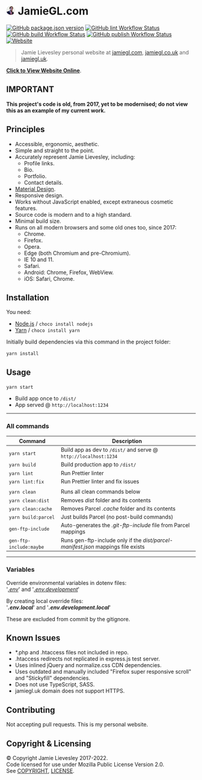 ﻿# ![Logo](src/img/logo_circle_24.png) JamieGL.com

[![GitHub package.json version](https://img.shields.io/github/package-json/v/jamiegluk/jamiegl?color=blue)](https://github.com/jamiegluk/jamiegl/releases)
[![GitHub lint Workflow Status](https://img.shields.io/github/workflow/status/jamiegluk/jamiegl/Lint?label=lint)](https://github.com/jamiegluk/jamiegl/actions?query=workflow%3A%22Lint%22)
[![GitHub build Workflow Status](https://img.shields.io/github/workflow/status/jamiegluk/jamiegl/Build?label=build)](https://github.com/jamiegluk/jamiegl/actions?query=workflow%3A%22Build%22)
[![GitHub publish Workflow Status](https://img.shields.io/github/workflow/status/jamiegluk/jamiegl/Publish?label=publish)](https://github.com/jamiegluk/jamiegl/actions?query=workflow%3A%22Publish%22)
[![Website](https://img.shields.io/website?url=https%3A%2F%2Fjamiegl.com)](https://jamiegl.com)

> Jamie Lievesley personal website at [jamiegl.com](https://jamiegl.com), [jamiegl.co.uk](https://jamiegl.co.uk) and [jamiegl.uk](http://jamiegl.uk).

**[Click to View Website Online](https://jamiegl.com)**.

## IMPORTANT

**This project's code is old, from 2017, yet to be modernised; do not view this as an example of my current work.**

## Principles

- Accessible, ergonomic, aesthetic.
- Simple and straight to the point.
- Accurately represent Jamie Lievesley, including:
  - Profile links.
  - Bio.
  - Portfolio.
  - Contact details.
- [Material Design](https://material.io/).
- Responsive design.
- Works without JavaScript enabled, except extraneous cosmetic features.
- Source code is modern and to a high standard.
- Minimal build size.
- Runs on all modern browsers and some old ones too, since 2017:
  - Chrome.
  - Firefox.
  - Opera.
  - Edge (both Chromium and pre-Chromium).
  - IE 10 and 11.
  - Safari.
  - Android: Chrome, Firefox, WebView.
  - iOS: Safari, Chrome.

## Installation

You need:

- [Node.js](https://nodejs.org) / `choco install nodejs`
- [Yarn](https://yarnpkg.com/) / `choco install yarn`

Initially build dependencies via this command in the project folder:

```
yarn install
```

## Usage

`yarn start`

- Build app once to `/dist/`
- App served @ `http://localhost:1234`

---

### All commands

| Command                 | Description                                                                       |
| ----------------------- | --------------------------------------------------------------------------------- |
| `yarn start`            | Build app as dev to `/dist/` and serve @ `http://localhost:1234`                  |
| `yarn build`            | Build production app to `/dist/`                                                  |
| `yarn lint`             | Run Prettier linter                                                               |
| `yarn lint:fix`         | Run Prettier linter and fix issues                                                |
|                         |
| `yarn clean`            | Runs all clean commands below                                                     |
| `yarn clean:dist`       | Removes _dist_ folder and its contents                                            |
| `yarn clean:cache`      | Removes Parcel _.cache_ folder and its contents                                   |
| `yarn build:parcel`     | Just builds Parcel (no post-build commands)                                       |
| `gen-ftp-include`       | Auto-generates the _.git-ftp-include_ file from Parcel mappings                   |
| `gen-ftp-include:maybe` | Runs gen-ftp-include only if the _dist/parcel-manifest.json_ mappings file exists |

---

### Variables

Override environmental variables in dotenv files:  
'_[.env](.env)_' and '_[.env.development](.env.development)_'

By creating local override files:  
'**_.env.local_**' and '**_.env.development.local_**'

These are excluded from commit by the gitignore.

## Known Issues

- \*.php and .htaccess files not included in repo.
- .htaccess redirects not replicated in express.js test server.
- Uses inlined jQuery and normalize.css CDN dependencies.
- Uses outdated and manually included "Firefox super responsive scroll" and "Stickyfill" dependencies.
- Does not use TypeScript, SASS.
- jamiegl.uk domain does not support HTTPS.

## Contributing

Not accepting pull requests. This is my personal website.

## Copyright & Licensing

© Copyright Jamie Lievesley 2017-2022.  
Code licensed for use under Mozilla Public License Version 2.0.  
See [COPYRIGHT](COPYRIGHT.md), [LICENSE](LICENSE).
